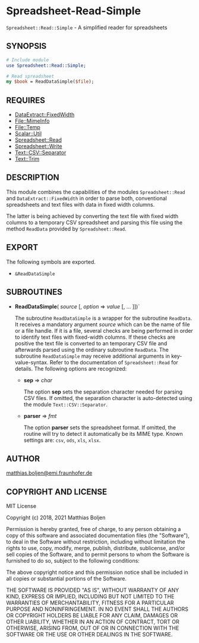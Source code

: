 # Spreadsheet-Read-Simple

`Spreadsheet::Read::Simple` - A simplified reader for spreadsheets

## SYNOPSIS

```perl
# Include module
use Spreadsheet::Read::Simple;

# Read spreadsheet
my $book = ReadDataSimple($file);
```

## REQUIRES

+ [DataExtract::FixedWidth](https://metacpan.org/pod/DataExtract::FixedWidth)
+ [File::MimeInfo](https://metacpan.org/pod/File::MimeInfo)
+ [File::Temp](https://metacpan.org/pod/File::Temp)
+ [Scalar::Util](https://metacpan.org/pod/Scalar::Util)
+ [Spreadsheet::Read](https://metacpan.org/pod/Spreadsheet::Read)
+ [Spreadsheet::Write](https://metacpan.org/pod/Spreadsheet::Write)
+ [Text::CSV::Separator](https://metacpan.org/pod/Text::CSV::Separator)
+ [Text::Trim](https://metacpan.org/pod/Text::Trim)

## DESCRIPTION

This module combines the capabilities of the modules `Spreadsheet::Read`
and `DataExtract::FixedWidth` in order to parse both, conventional
spreadsheets and text files with data in fixed width columns.

The latter is being achieved by converting the text file with fixed
width columns to a temporary CSV spreadsheet and parsing this file using
the method `ReadData` provided by `Spreadsheet::Read`.

## EXPORT

The following symbols are exported.

+ `&ReadDataSimple`

## SUBROUTINES

+ **ReadDataSimple**( *source* [, _option_ => _value_ [, ... ]])`

  The subroutine `ReadDataSimple` is a wrapper for the subroutine `ReadData`.
  It receives a mandatory argument _source_ which can be the name of file or
  a file handle. If it is a file, several checks are being performed in order
  to identify text files with fixed-width columns. If these checks are positive
  the text file is converted to an temporary CSV file and afterwards parsed
  using the ordinary subroutine `ReadData`. The subroutine `ReadDataSimple`
  may receive additional arguments in key-value-syntax. Refer to the
  documentation of `Spreadsheet::Read` for details.  The following options
  are recognized:

  + **sep** => _char_

    The option **sep** sets the separation character needed for parsing
    CSV files. If omitted, the separation character is auto-detected
    using the module `Text::CSV::Separator`.

  + **parser** => _fmt_

    The option **parser** sets the spreadsheet format. If omitted, the
    routine will try to detect it automatically be its MIME type.
    Known settings are: `csv`, `ods`, `xls`, `xlsx`.

## AUTHOR

matthias.boljen@emi.fraunhofer.de

## COPYRIGHT AND LICENSE

MIT License

Copyright (c) 2018, 2021 Matthias Boljen

Permission is hereby granted, free of charge, to any person obtaining a copy
of this software and associated documentation files (the "Software"), to deal
in the Software without restriction, including without limitation the rights
to use, copy, modify, merge, publish, distribute, sublicense, and/or sell
copies of the Software, and to permit persons to whom the Software is
furnished to do so, subject to the following conditions:

The above copyright notice and this permission notice shall be included in all
copies or substantial portions of the Software.

THE SOFTWARE IS PROVIDED "AS IS", WITHOUT WARRANTY OF ANY KIND, EXPRESS OR
IMPLIED, INCLUDING BUT NOT LIMITED TO THE WARRANTIES OF MERCHANTABILITY,
FITNESS FOR A PARTICULAR PURPOSE AND NONINFRINGEMENT. IN NO EVENT SHALL THE
AUTHORS OR COPYRIGHT HOLDERS BE LIABLE FOR ANY CLAIM, DAMAGES OR OTHER
LIABILITY, WHETHER IN AN ACTION OF CONTRACT, TORT OR OTHERWISE, ARISING FROM,
OUT OF OR IN CONNECTION WITH THE SOFTWARE OR THE USE OR OTHER DEALINGS IN THE
SOFTWARE.

